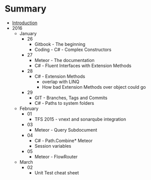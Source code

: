 # Summary

* [Introduction](README.md)
* 2016
   * January
       * 26
           * Gitbook - The beginning
           * Coding - C# - Complex Constructors
       * 27
           * Meteor - The documentation
           * C# - Fluent Interfaces with Extension Methods
       * 28
           * C# - Extension Methods
               * overlap with LINQ
               * How bad Extension Methods over object could go
       * 29
           * GIT - Branches, Tags and Commits
           * C# - Paths to system folders
   * February
       * 01
           * TFS 2015 - vnext and sonarqube integration
       * 03
           * Meteor - Query Subdocument
       * 04
           * C# - Path.Combine* Meteor
           * Session variables
       * 05
           * Meteor - FlowRouter
   * March
       * 02
           * Unit Test cheat sheet

